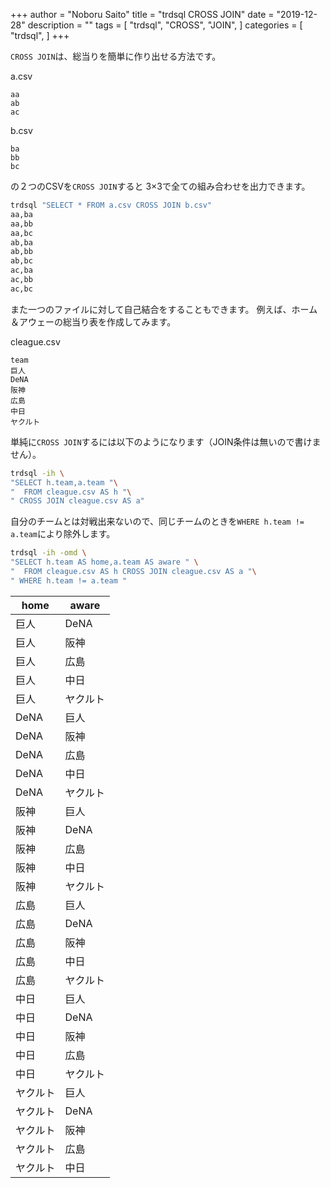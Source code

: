 +++
author = "Noboru Saito"
title = "trdsql CROSS JOIN"
date = "2019-12-28"
description = ""
tags = [
    "trdsql",
    "CROSS",
    "JOIN",
]
categories = [
    "trdsql",
]
+++

`CROSS JOIN`は、総当りを簡単に作り出せる方法です。

a.csv

```CSV
aa
ab
ac
```

b.csv

```CSV
ba
bb
bc
```

の２つのCSVを`CROSS JOIN`すると 3×3で全ての組み合わせを出力できます。

```sh
trdsql "SELECT * FROM a.csv CROSS JOIN b.csv"
aa,ba
aa,bb
aa,bc
ab,ba
ab,bb
ab,bc
ac,ba
ac,bb
ac,bc
```

また一つのファイルに対して自己結合をすることもできます。
例えば、ホーム＆アウェーの総当り表を作成してみます。

cleague.csv

```CSV
team
巨人
DeNA
阪神
広島
中日
ヤクルト
```

単純に`CROSS JOIN`するには以下のようになります（JOIN条件は無いので書けません）。

```sh
trdsql -ih \
"SELECT h.team,a.team "\
"  FROM cleague.csv AS h "\
" CROSS JOIN cleague.csv AS a"
```

自分のチームとは対戦出来ないので、同じチームのときを`WHERE h.team != a.team`により除外します。

```sh
trdsql -ih -omd \
"SELECT h.team AS home,a.team AS aware " \
"  FROM cleague.csv AS h CROSS JOIN cleague.csv AS a "\
" WHERE h.team != a.team "
```

|   home   |  aware   |
|----------|----------|
| 巨人     | DeNA     |
| 巨人     | 阪神     |
| 巨人     | 広島     |
| 巨人     | 中日     |
| 巨人     | ヤクルト |
| DeNA     | 巨人     |
| DeNA     | 阪神     |
| DeNA     | 広島     |
| DeNA     | 中日     |
| DeNA     | ヤクルト |
| 阪神     | 巨人     |
| 阪神     | DeNA     |
| 阪神     | 広島     |
| 阪神     | 中日     |
| 阪神     | ヤクルト |
| 広島     | 巨人     |
| 広島     | DeNA     |
| 広島     | 阪神     |
| 広島     | 中日     |
| 広島     | ヤクルト |
| 中日     | 巨人     |
| 中日     | DeNA     |
| 中日     | 阪神     |
| 中日     | 広島     |
| 中日     | ヤクルト |
| ヤクルト | 巨人     |
| ヤクルト | DeNA     |
| ヤクルト | 阪神     |
| ヤクルト | 広島     |
| ヤクルト | 中日     |
